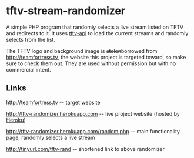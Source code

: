 tftv-stream-randomizer
======================

A simple PHP program that randomly selects a live stream listed on TFTV and redirects to it. It uses [tftv-api](http://tftv-api.herokuapp.com) to load the current streams and randomly selects from the list.

The TFTV logo and background image is ~~stolen~~borrowed from http://teamfortress.tv, the website this project is targeted toward, so make sure to check them out. They are used without permission but with no commercial intent.

Links
------
http://teamfortress.tv -- target website

http://tftv-randomizer.herokuapp.com -- live project website (hosted by [Heroku](http://heroku.com))

http://tftv-randomizer.herokuapp.com/random.php -- main functionality page, randomly selects a live stream

http://tinyurl.com/tftv-rand -- shortened link to above randomizer

